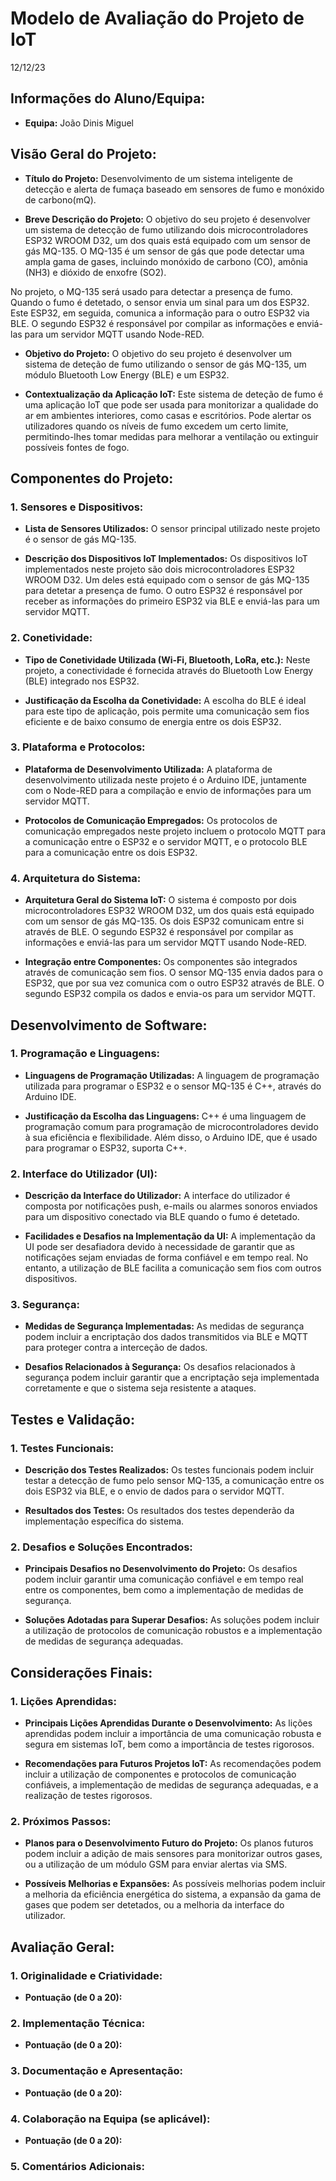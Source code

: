 # Modelo de Avaliação do Projeto de IoT

12/12/23

## Informações do Aluno/Equipa:
- **Equipa:** 
João
Dinis
Miguel
  

## Visão Geral do Projeto:
- **Título do Projeto:** 
Desenvolvimento de um sistema inteligente de detecção e alerta de fumaça baseado em sensores de fumo e monóxido de carbono(mQ).
 

- **Breve Descrição do Projeto:**
O objetivo do seu projeto é desenvolver um sistema de detecção de fumo utilizando dois microcontroladores ESP32 WROOM D32, um dos quais está equipado com um sensor de gás MQ-135. O MQ-135 é um sensor de gás que pode detectar uma ampla gama de gases, incluindo monóxido de carbono (CO), amônia (NH3) e dióxido de enxofre (SO2).

No projeto, o MQ-135 será usado para detectar a presença de fumo. Quando o fumo é detetado, o sensor envia um sinal para um dos ESP32. Este ESP32, em seguida, comunica a informação para o outro ESP32 via BLE. O segundo ESP32 é responsável por compilar as informações e enviá-las para um servidor MQTT usando Node-RED.

- **Objetivo do Projeto:**
O objetivo do seu projeto é desenvolver um sistema de deteção de fumo utilizando o sensor de gás MQ-135, um módulo Bluetooth Low Energy (BLE) e um ESP32.
  
- **Contextualização da Aplicação IoT:**
Este sistema de deteção de fumo é uma aplicação IoT que pode ser usada para monitorizar a qualidade do ar em ambientes interiores, como casas e escritórios. Pode alertar os utilizadores quando os níveis de fumo excedem um certo limite, permitindo-lhes tomar medidas para melhorar a ventilação ou extinguir possíveis fontes de fogo.
## Componentes do Projeto:

### 1. Sensores e Dispositivos:
- **Lista de Sensores Utilizados:**
O sensor principal utilizado neste projeto é o sensor de gás MQ-135.

- **Descrição dos Dispositivos IoT Implementados:**
Os dispositivos IoT implementados neste projeto são dois microcontroladores ESP32 WROOM D32. Um deles está equipado com o sensor de gás MQ-135 para detetar a presença de fumo. O outro ESP32 é responsável por receber as informações do primeiro ESP32 via BLE e enviá-las para um servidor MQTT.
### 2. Conetividade:
- **Tipo de Conetividade Utilizada (Wi-Fi, Bluetooth, LoRa, etc.):**
Neste projeto, a conectividade é fornecida através do Bluetooth Low Energy (BLE) integrado nos ESP32.

- **Justificação da Escolha da Conetividade:**
A escolha do BLE é ideal para este tipo de aplicação, pois permite uma comunicação sem fios eficiente e de baixo consumo de energia entre os dois ESP32.

### 3. Plataforma e Protocolos:
- **Plataforma de Desenvolvimento Utilizada:**
A plataforma de desenvolvimento utilizada neste projeto é o Arduino IDE, juntamente com o Node-RED para a compilação e envio de informações para um servidor MQTT.


- **Protocolos de Comunicação Empregados:**
Os protocolos de comunicação empregados neste projeto incluem o protocolo MQTT para a comunicação entre o ESP32 e o servidor MQTT, e o protocolo BLE para a comunicação entre os dois ESP32.

### 4. Arquitetura do Sistema:
- **Arquitetura Geral do Sistema IoT:**
O sistema é composto por dois microcontroladores ESP32 WROOM D32, um dos quais está equipado com um sensor de gás MQ-135. Os dois ESP32 comunicam entre si através de BLE. O segundo ESP32 é responsável por compilar as informações e enviá-las para um servidor MQTT usando Node-RED.

- **Integração entre Componentes:**
Os componentes são integrados através de comunicação sem fios. O sensor MQ-135 envia dados para o ESP32, que por sua vez comunica com o outro ESP32 através de BLE. O segundo ESP32 compila os dados e envia-os para um servidor MQTT.

## Desenvolvimento de Software:

### 1. Programação e Linguagens:
- **Linguagens de Programação Utilizadas:**
 A linguagem de programação utilizada para programar o ESP32 e o sensor MQ-135 é C++, através do Arduino IDE.



- **Justificação da Escolha das Linguagens:**
C++ é uma linguagem de programação comum para programação de microcontroladores devido à sua eficiência e flexibilidade. Além disso, o Arduino IDE, que é usado para programar o ESP32, suporta C++.
 


### 2. Interface do Utilizador (UI):
- **Descrição da Interface do Utilizador:**
A interface do utilizador é composta por notificações push, e-mails ou alarmes sonoros enviados para um dispositivo conectado via BLE quando o fumo é detetado.
 


- **Facilidades e Desafios na Implementação da UI:**
A implementação da UI pode ser desafiadora devido à necessidade de garantir que as notificações sejam enviadas de forma confiável e em tempo real. No entanto, a utilização de BLE facilita a comunicação sem fios com outros dispositivos.
 
  
### 3. Segurança:
- **Medidas de Segurança Implementadas:**
As medidas de segurança podem incluir a encriptação dos dados transmitidos via BLE e MQTT para proteger contra a interceção de dados.



- **Desafios Relacionados à Segurança:**
Os desafios relacionados à segurança podem incluir garantir que a encriptação seja implementada corretamente e que o sistema seja resistente a ataques.

## Testes e Validação:

### 1. Testes Funcionais:
- **Descrição dos Testes Realizados:**
Os testes funcionais podem incluir testar a detecção de fumo pelo sensor MQ-135, a comunicação entre os dois ESP32 via BLE, e o envio de dados para o servidor MQTT.


- **Resultados dos Testes:**
Os resultados dos testes dependerão da implementação específica do sistema.

### 2. Desafios e Soluções Encontrados:
- **Principais Desafios no Desenvolvimento do Projeto:**
Os desafios podem incluir garantir uma comunicação confiável e em tempo real entre os componentes, bem como a implementação de medidas de segurança.

- **Soluções Adotadas para Superar Desafios:**
As soluções podem incluir a utilização de protocolos de comunicação robustos e a implementação de medidas de segurança adequadas.
## Considerações Finais:

### 1. Lições Aprendidas:
- **Principais Lições Aprendidas Durante o Desenvolvimento:**
As lições aprendidas podem incluir a importância de uma comunicação robusta e segura em sistemas IoT, bem como a importância de testes rigorosos.

- **Recomendações para Futuros Projetos IoT:**
As recomendações podem incluir a utilização de componentes e protocolos de comunicação confiáveis, a implementação de medidas de segurança adequadas, e a realização de testes rigorosos.

### 2. Próximos Passos:
- **Planos para o Desenvolvimento Futuro do Projeto:**
Os planos futuros podem incluir a adição de mais sensores para monitorizar outros gases, ou a utilização de um módulo GSM para enviar alertas via SMS.

- **Possíveis Melhorias e Expansões:**
As possíveis melhorias podem incluir a melhoria da eficiência energética do sistema, a expansão da gama de gases que podem ser detetados, ou a melhoria da interface do utilizador.

## Avaliação Geral:

### 1. Originalidade e Criatividade:
- **Pontuação (de 0 a 20):**

### 2. Implementação Técnica:
- **Pontuação (de 0 a 20):**

### 3. Documentação e Apresentação:
- **Pontuação (de 0 a 20):**

### 4. Colaboração na Equipa (se aplicável):
- **Pontuação (de 0 a 20):**

### 5. Comentários Adicionais:
 
